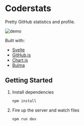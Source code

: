 # Coderstats

Pretty GitHub statistics and profile.

![demo](https://media.giphy.com/media/KCTEBd2ntCobSE1Jt3/giphy.gif)

Built with:

- [Svelte](https://svelte.dev/)
- [GitHub.js](https://www.npmjs.com/package/github-api)
- [Chart.js](https://www.chartjs.org/)
- [Bulma](https://bulma.io/)

## Getting Started

1. Install dependencies

   ```bash
   npm install
   ```

2. Fire up the server and watch files

   ```bash
   npm run dev
   ```
